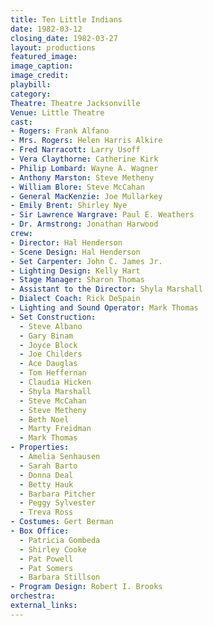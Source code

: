 ```yaml
---
title: Ten Little Indians
date: 1982-03-12
closing_date: 1982-03-27
layout: productions
featured_image:
image_caption:
image_credit:
playbill:
category:
Theatre: Theatre Jacksonville
Venue: Little Theatre
cast:
- Rogers: Frank Alfano
- Mrs. Rogers: Helen Harris Alkire
- Fred Narracott: Larry Usoff
- Vera Claythorne: Catherine Kirk
- Philip Lombard: Wayne A. Wagner
- Anthony Marston: Steve Metheny
- William Blore: Steve McCahan
- General MacKenzie: Joe Mullarkey
- Emily Brent: Shirley Nye
- Sir Lawrence Wargrave: Paul E. Weathers
- Dr. Armstrong: Jonathan Harwood
crew:
- Director: Hal Henderson
- Scene Design: Hal Henderson
- Set Carpenter: John C. James Jr.
- Lighting Design: Kelly Hart
- Stage Manager: Sharon Thomas
- Assistant to the Director: Shyla Marshall
- Dialect Coach: Rick DeSpain
- Lighting and Sound Operator: Mark Thomas
- Set Construction:
  - Steve Albano
  - Gary Binam
  - Joyce Block
  - Joe Childers
  - Ace Dauglas
  - Tom Heffernan
  - Claudia Hicken
  - Shyla Marshall
  - Steve McCahan
  - Steve Metheny
  - Beth Noel
  - Marty Freidman
  - Mark Thomas
- Properties:
  - Amelia Senhausen
  - Sarah Barto
  - Donna Deal
  - Betty Hauk
  - Barbara Pitcher
  - Peggy Sylvester
  - Treva Ross
- Costumes: Gert Berman
- Box Office:
  - Patricia Gombeda
  - Shirley Cooke
  - Pat Powell
  - Pat Somers
  - Barbara Stillson
- Program Design: Robert I. Brooks
orchestra:
external_links:
---
```


